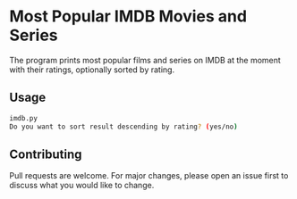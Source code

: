 # Most Popular IMDB Movies and Series
The program prints most popular films and series on IMDB at the moment with their ratings, optionally sorted by rating.

## Usage

```bash
imdb.py
Do you want to sort result descending by rating? (yes/no)
```

## Contributing

Pull requests are welcome. For major changes, please open an issue first to discuss what you would like to change.
